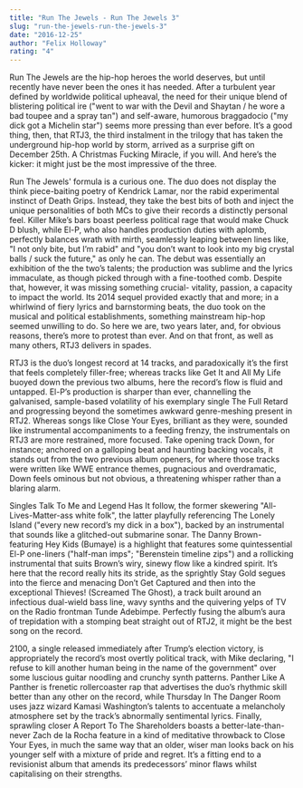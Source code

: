 ```yaml
---
title: "Run The Jewels - Run The Jewels 3"
slug: "run-the-jewels-run-the-jewels-3"
date: "2016-12-25"
author: "Felix Holloway"
rating: "4"
---
```


Run The Jewels are the hip-hop heroes the world deserves, but until recently have never been the ones it has needed. After a turbulent year defined by worldwide political upheaval, the need for their unique blend of blistering political ire ("went to war with the Devil and Shaytan / he wore a bad toupee and a spray tan") and self-aware, humorous braggadocio ("my dick got a Michelin star") seems more pressing than ever before. It’s a good thing, then, that RTJ3, the third instalment in the trilogy that has taken the underground hip-hop world by storm, arrived as a surprise gift on December 25th. A Christmas Fucking Miracle, if you will. And here’s the kicker: it might just be the most impressive of the three.

Run The Jewels' formula is a curious one. The duo does not display the think piece-baiting poetry of Kendrick Lamar, nor the rabid experimental instinct of Death Grips. Instead, they take the best bits of both and inject the unique personalities of both MCs to give their records a distinctly personal feel. Killer Mike’s bars boast peerless political rage that would make Chuck D blush, while El-P, who also handles production duties with aplomb, perfectly balances wrath with mirth, seamlessly leaping between lines like, "I not only bite, but I’m rabid" and "you don’t want to look into my big crystal balls / suck the future," as only he can. The debut was essentially an exhibition of the the two’s talents; the production was sublime and the lyrics immaculate, as though picked through with a fine-toothed comb. Despite that, however, it was missing something crucial- vitality, passion, a capacity to impact the world. Its 2014 sequel provided exactly that and more; in a whirlwind of fiery lyrics and barnstorming beats, the duo took on the musical and political establishments, something mainstream hip-hop seemed unwilling to do. So here we are, two years later, and, for obvious reasons, there’s more to protest than ever. And on that front, as well as many others, RTJ3 delivers in spades.

RTJ3 is the duo’s longest record at 14 tracks, and paradoxically it’s the first that feels completely filler-free; whereas tracks like Get It and All My Life buoyed down the previous two albums, here the record’s flow is fluid and untapped. El-P’s production is sharper than ever, channelling the galvanised, sample-based volatility of his exemplary single The Full Retard and progressing beyond the sometimes awkward genre-meshing present in RTJ2. Whereas songs like Close Your Eyes, brilliant as they were, sounded like instrumental accompaniments to a feeding frenzy, the instrumentals on RTJ3 are more restrained, more focused. Take opening track Down, for instance; anchored on a galloping beat and haunting backing vocals, it stands out from the two previous album openers, for where those tracks were written like WWE entrance themes, pugnacious and overdramatic, Down feels ominous but not obvious, a threatening whisper rather than a blaring alarm.

Singles Talk To Me and Legend Has It follow, the former skewering "All-Lives-Matter-ass white folk", the latter playfully referencing The Lonely Island ("every new record’s my dick in a box"), backed by an instrumental that sounds like a glitched-out submarine sonar. The Danny Brown-featuring Hey Kids (Bumaye) is a highlight that features some quintessential El-P one-liners ("half-man imps"; "Berenstein timeline zips") and a rollicking instrumental that suits Brown’s wiry, sinewy flow like a kindred spirit. It’s here that the record really hits its stride, as the sprightly Stay Gold segues into the fierce and menacing Don’t Get Captured and then into the exceptional Thieves! (Screamed The Ghost), a track built around an infectious dual-wield bass line, wavy synths and the quivering yelps of TV on the Radio frontman Tunde Adebimpe. Perfectly fusing the album’s aura of trepidation with a stomping beat straight out of RTJ2, it might be the best song on the record.

2100, a single released immediately after Trump’s election victory, is appropriately the record’s most overtly political track, with Mike declaring, "I refuse to kill another human being in the name of the government" over some luscious guitar noodling and crunchy synth patterns. Panther Like A Panther is frenetic rollercoaster rap that advertises the duo’s rhythmic skill better than any other on the record, while Thursday In The Danger Room uses jazz wizard Kamasi Washington’s talents to accentuate a melancholy atmosphere set by the track’s abnormally sentimental lyrics. Finally, sprawling closer A Report To The Shareholders boasts a better-late-than-never Zach de la Rocha feature in a kind of meditative throwback to Close Your Eyes, in much the same way that an older, wiser man looks back on his younger self with a mixture of pride and regret. It’s a fitting end to a revisionist album that amends its predecessors’ minor flaws whilst capitalising on their strengths.
